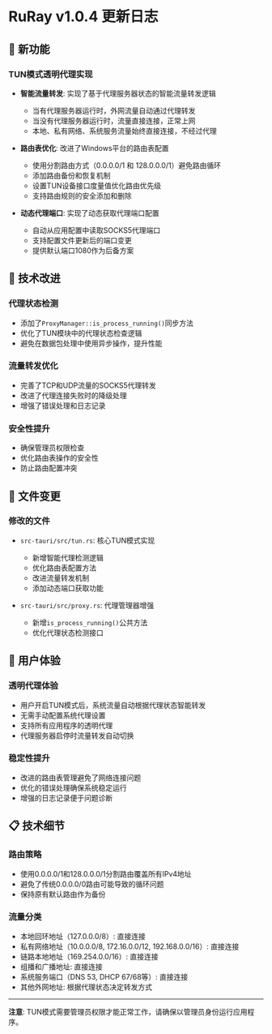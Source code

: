 # RuRay v1.0.4 更新日志

## 🚀 新功能

### TUN模式透明代理实现
- **智能流量转发**: 实现了基于代理服务器状态的智能流量转发逻辑
  - 当有代理服务器运行时，外网流量自动通过代理转发
  - 当没有代理服务器运行时，流量直接连接，正常上网
  - 本地、私有网络、系统服务流量始终直接连接，不经过代理

- **路由表优化**: 改进了Windows平台的路由表配置
  - 使用分割路由方式（0.0.0.0/1 和 128.0.0.0/1）避免路由循环
  - 添加路由备份和恢复机制
  - 设置TUN设备接口度量值优化路由优先级
  - 支持路由规则的安全添加和删除

- **动态代理端口**: 实现了动态获取代理端口配置
  - 自动从应用配置中读取SOCKS5代理端口
  - 支持配置文件更新后的端口变更
  - 提供默认端口1080作为后备方案

## 🔧 技术改进

### 代理状态检测
- 添加了`ProxyManager::is_process_running()`同步方法
- 优化了TUN模块中的代理状态检查逻辑
- 避免在数据包处理中使用异步操作，提升性能

### 流量转发优化
- 完善了TCP和UDP流量的SOCKS5代理转发
- 改进了代理连接失败时的降级处理
- 增强了错误处理和日志记录

### 安全性提升
- 确保管理员权限检查
- 优化路由表操作的安全性
- 防止路由配置冲突

## 📁 文件变更

### 修改的文件
- `src-tauri/src/tun.rs`: 核心TUN模式实现
  - 新增智能代理检测逻辑
  - 优化路由表配置方法
  - 改进流量转发机制
  - 添加动态端口获取功能

- `src-tauri/src/proxy.rs`: 代理管理器增强
  - 新增`is_process_running()`公共方法
  - 优化代理状态检测接口

## 🎯 用户体验

### 透明代理体验
- 用户开启TUN模式后，系统流量自动根据代理状态智能转发
- 无需手动配置系统代理设置
- 支持所有应用程序的透明代理
- 代理服务器启停时流量转发自动切换

### 稳定性提升
- 改进的路由表管理避免了网络连接问题
- 优化的错误处理确保系统稳定运行
- 增强的日志记录便于问题诊断

## 📋 技术细节

### 路由策略
- 使用0.0.0.0/1和128.0.0.0/1分割路由覆盖所有IPv4地址
- 避免了传统0.0.0.0/0路由可能导致的循环问题
- 保持原有默认路由作为备份

### 流量分类
- 本地回环地址（127.0.0.0/8）: 直接连接
- 私有网络地址（10.0.0.0/8, 172.16.0.0/12, 192.168.0.0/16）: 直接连接
- 链路本地地址（169.254.0.0/16）: 直接连接
- 组播和广播地址: 直接连接
- 系统服务端口（DNS 53, DHCP 67/68等）: 直接连接
- 其他外网地址: 根据代理状态决定转发方式

---

**注意**: TUN模式需要管理员权限才能正常工作，请确保以管理员身份运行应用程序。